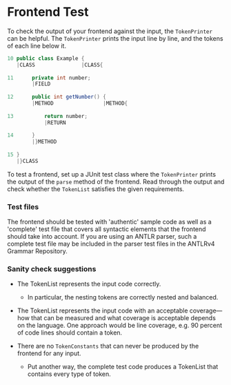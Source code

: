 # Frontend Test

To check the output of your frontend against the input, the `TokenPrinter` can be helpful. The `TokenPrinter` prints the input line by line, and the tokens of each line below it.

```java
10 public class Example {
   |CLASS               |CLASS{
    
11      private int number;
        |FIELD 
        
12      public int getNumber() {
        |METHOD                |METHOD{
            
13          return number;
            |RETURN
       
14      }
        |}METHOD
   
15 }
   |}CLASS
```
To test a frontend, set up a JUnit test class where the `TokenPrinter` prints the output of the `parse` method of the frontend. Read through the output and check whether the `TokenList` satisfies the given requirements.

### Test files

The frontend should be tested with 'authentic' sample code as well as a 'complete' test file that covers all syntactic elements that the frontend should take into account. If you are using an ANTLR parser, such a complete test file may be included in the parser test files in the ANTLRv4 Grammar Repository. 

### Sanity check suggestions

- The TokenList represents the input code correctly.
  - In particular, the nesting tokens are correctly nested and balanced.

- The TokenList represents the input code with an acceptable coverage—how that can be measured and what coverage is acceptable depends on the language. One approach would be line coverage, e.g. 90 percent of code lines should contain a token.

- There are no `TokenConstants` that can never be produced by the frontend for any input.
  - Put another way, the complete test code produces a TokenList that contains every type of token.